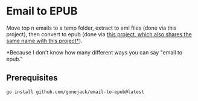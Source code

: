 # Email to EPUB

Move top n emails to a temp folder, extract to eml files (done via this project), then convert to epub (done via [this project, which also shares the same name with this project*](https://github.com/gonejack/email-to-epub)).

*Because I don't know how many different ways you can say "email to epub."

## Prerequisites

```bash
go install github.com/gonejack/email-to-epub@latest
```
